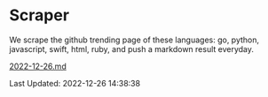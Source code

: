 # Scraper

We scrape the github trending page of these languages: go, python, javascript, swift, html, ruby, and push a markdown result everyday.

[2022-12-26.md](https://github.com/henson/Scraper/blob/master/2022-12-26.md)

Last Updated: 2022-12-26 14:38:38
